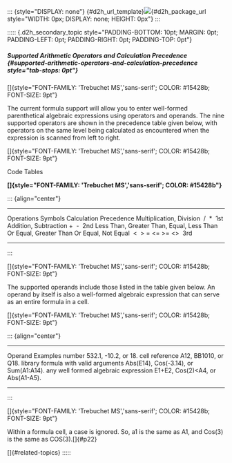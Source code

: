 ::: {style="DISPLAY: none"}
[](ms-xhelp:///?Id=d2h_url_template){#d2h_url_template}![](!package_url!){#d2h_package_url style="WIDTH: 0px; DISPLAY: none; HEIGHT: 0px"}
:::

::::: {.d2h_secondary_topic style="PADDING-BOTTOM: 10pt; MARGIN: 0pt; PADDING-LEFT: 0pt; PADDING-RIGHT: 0pt; PADDING-TOP: 0pt"}
##### Supported Arithmetic Operators and Calculation Precedence {#supported-arithmetic-operators-and-calculation-precedence style="tab-stops: 0pt"}

[]{style="FONT-FAMILY: 'Trebuchet MS','sans-serif'; COLOR: #15428b; FONT-SIZE: 9pt"} 

The current formula support will allow you to enter well-formed parenthetical algebraic expressions using operators and operands. The nine supported operators are shown in the precedence table given below, with operators on the same level being calculated as encountered when the expression is scanned from left to right.

[]{style="FONT-FAMILY: 'Trebuchet MS','sans-serif'; COLOR: #15428b; FONT-SIZE: 9pt"} 

Code Tables

**[]{style="FONT-FAMILY: 'Trebuchet MS','sans-serif'; COLOR: #15428b"}** 

::: {align="center"}
  -------------------------------------------------------------------------------------- ------------------------- ------------------------
  Operations                                                                             Symbols                   Calculation Precedence
  Multiplication, Division                                                                /  \*                    1st
  Addition, Subtraction                                                                  +  -                      2nd
  Less Than, Greater Than, Equal, Less Than Or Equal, Greater Than Or Equal, Not Equal    \<  \> = \<= \>= \<\>    3rd
  -------------------------------------------------------------------------------------- ------------------------- ------------------------
:::

[]{style="FONT-FAMILY: 'Trebuchet MS','sans-serif'; COLOR: #15428b; FONT-SIZE: 9pt"} 

The supported operands include those listed in the table given below. An operand by itself is also a well-formed algebraic expression that can serve as an entire formula in a cell.

[]{style="FONT-FAMILY: 'Trebuchet MS','sans-serif'; COLOR: #15428b; FONT-SIZE: 9pt"} 

::: {align="center"}
  -------------------------------------- ---------------------------------------
  Operand                                Examples
  number                                 532.1, -10.2, or 18.
  cell reference                         A12, BB1010, or Q18.
  library formula with valid arguments   Abs(E14), Cos(-3.14), or Sum(A1:A14).
  any well formed algebraic expression   E1+E2, Cos(2)\<A4, or Abs(A1-A5).
  -------------------------------------- ---------------------------------------
:::

[]{style="FONT-FAMILY: 'Trebuchet MS','sans-serif'; COLOR: #15428b; FONT-SIZE: 9pt"} 

Within a formula cell, a case is ignored. So, a1 is the same as A1, and Cos(3) is the same as COS(3).[]{#p22}

[]{#related-topics}
:::::
